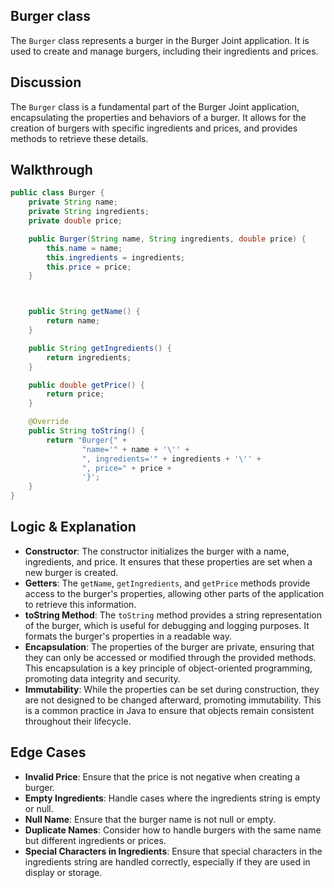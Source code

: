 ## Burger class
The `Burger` class represents a burger in the Burger Joint application. It is used to create and manage burgers, including their ingredients and prices.

## Discussion
The `Burger` class is a fundamental part of the Burger Joint application, encapsulating the properties and behaviors of a burger. It allows for the creation of burgers with specific ingredients and prices, and provides methods to retrieve these details.

## Walkthrough
```java
public class Burger {
    private String name;
    private String ingredients;
    private double price;
```
```java
    public Burger(String name, String ingredients, double price) {
        this.name = name;
        this.ingredients = ingredients;
        this.price = price;
    }



    public String getName() {
        return name;
    }

    public String getIngredients() {
        return ingredients;
    }

    public double getPrice() {
        return price;
    }

    @Override
    public String toString() {
        return "Burger{" +
                "name='" + name + '\'' +
                ", ingredients='" + ingredients + '\'' +
                ", price=" + price +
                '}';
    }
}
```
## Logic & Explanation
- **Constructor**: The constructor initializes the burger with a name, ingredients, and price. It ensures that these properties are set when a new burger is created.
- **Getters**: The `getName`, `getIngredients`, and `getPrice` methods provide access to the burger's properties, allowing other parts of the application to retrieve this information.
- **toString Method**: The `toString` method provides a string representation of the burger, which is useful for debugging and logging purposes. It formats the burger's properties in a readable way.
- **Encapsulation**: The properties of the burger are private, ensuring that they can only be accessed or modified through the provided methods. This encapsulation is a key principle of object-oriented programming, promoting data integrity and security.
- **Immutability**: While the properties can be set during construction, they are not designed to be changed afterward, promoting immutability. This is a common practice in Java to ensure that objects remain consistent throughout their lifecycle.


## Edge Cases
- **Invalid Price**: Ensure that the price is not negative when creating a burger.
- **Empty Ingredients**: Handle cases where the ingredients string is empty or null.
- **Null Name**: Ensure that the burger name is not null or empty.
- **Duplicate Names**: Consider how to handle burgers with the same name but different ingredients or prices.
- **Special Characters in Ingredients**: Ensure that special characters in the ingredients string are handled correctly, especially if they are used in display or storage.

